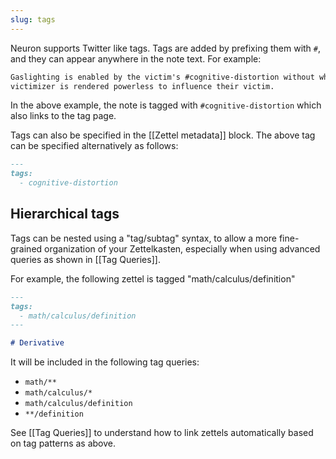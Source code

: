 ```yaml
---
slug: tags
---
```


Neuron supports Twitter like tags. Tags are added by prefixing them with `#`, and they can appear anywhere in the note text. For example:

```markdown
Gaslighting is enabled by the victim's #cognitive-distortion without which the
victimizer is rendered powerless to influence their victim.
```

In the above example, the note is tagged with `#cognitive-distortion` which also links to the tag page.

Tags can also be specified in the [[Zettel metadata]] block. The above tag can be specified alternatively as follows:

```markdown
---
tags:
  - cognitive-distortion 
```

## Hierarchical tags

Tags can be nested using a "tag/subtag" syntax, to allow a more fine-grained organization of your Zettelkasten, especially when using advanced queries as shown in [[Tag Queries]].

For example, the following zettel is tagged "math/calculus/definition"

```markdown
---
tags:
  - math/calculus/definition
---

# Derivative
```

It will be included in the following tag queries:

- `math/**`
- `math/calculus/*`
- `math/calculus/definition`
- `**/definition`

See [[Tag Queries]] to understand how to link zettels automatically based on tag patterns as above.
